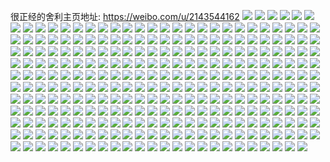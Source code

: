 很正经的舍利主页地址: https://weibo.com/u/2143544162 
![](https://wx4.sinaimg.cn/mw2000/7fc3e362ly1h8u0pi75xij21o0280x6p.jpg) 
![](https://wx4.sinaimg.cn/mw2000/7fc3e362ly1h8u0pkk9n4j22c0340kjn.jpg) 
![](https://wx4.sinaimg.cn/mw2000/7fc3e362ly1h8u0pgau0hj20u00u0thu.jpg) 
![](https://wx4.sinaimg.cn/mw2000/7fc3e362ly1h8u0pglkzuj20rc0rc7dl.jpg) 
![](https://wx4.sinaimg.cn/mw2000/7fc3e362ly1h7njn420dlj21eh1vab29.jpg) 
![](https://wx4.sinaimg.cn/mw2000/7fc3e362ly1h7njn6aw40j21o0280x6p.jpg) 
![](https://wx4.sinaimg.cn/mw2000/7fc3e362ly1h7foa5ui6fj23402c0kjm.jpg) 
![](https://wx4.sinaimg.cn/mw2000/7fc3e362ly1h6fr62pn8cj21o0280gvs.jpg) 
![](https://wx4.sinaimg.cn/mw2000/7fc3e362ly1h66cisspx9j20w40o3wpy.jpg) 
![](https://wx4.sinaimg.cn/mw2000/7fc3e362ly1h66cipedo8j20t30gdgn6.jpg) 
![](https://wx4.sinaimg.cn/mw2000/7fc3e362ly1h4tod1rkexj20y20pkgrl.jpg) 
![](https://wx4.sinaimg.cn/mw2000/7fc3e362ly1h4tod2c6nzj213t0tvwr7.jpg) 
![](https://wx4.sinaimg.cn/mw2000/7fc3e362ly1h3tzgpbf69j21400u0dvj.jpg) 
![](https://wx4.sinaimg.cn/mw2000/7fc3e362ly1h3phoxyf5sj21y02lc1ky.jpg) 
![](https://wx4.sinaimg.cn/mw2000/7fc3e362ly1h3phnmmi85j2234234npd.jpg) 
![](https://wx4.sinaimg.cn/mw2000/7fc3e362ly1h3phppuq3tj21vq2ianpe.jpg) 
![](https://wx4.sinaimg.cn/mw2000/7fc3e362ly1h3phptvgi1j21ok1ok1kx.jpg) 
![](https://wx4.sinaimg.cn/mw2000/7fc3e362ly1h35ftmiyslj20pj0y1agu.jpg) 
![](https://wx4.sinaimg.cn/mw2000/7fc3e362ly1h35ftmalqbj20vc15s7d5.jpg) 
![](https://wx4.sinaimg.cn/mw2000/7fc3e362ly1h2g4ls54crj20vc15sh0y.jpg) 
![](https://wx4.sinaimg.cn/mw2000/7fc3e362ly1h2g4lrp3upj20rf10k4cn.jpg) 
![](https://wx4.sinaimg.cn/mw2000/7fc3e362ly1h1k3bl7yxrj203a02r0sh.jpg) 
![](https://wx4.sinaimg.cn/mw2000/7fc3e362ly1h1d0use5i5j20u914ctmp.jpg) 
![](https://wx4.sinaimg.cn/mw2000/7fc3e362ly1h0shddunyej20sg0sfn27.jpg) 
![](https://wx4.sinaimg.cn/mw2000/7fc3e362ly1h0elmd5uylj20gd0p00uv.jpg) 
![](https://wx4.sinaimg.cn/mw2000/7fc3e362ly1h00rdqc5otj20xf0xfqi5.jpg) 
![](https://wx4.sinaimg.cn/mw2000/7fc3e362ly1h00rds7d0gj20sg0sgaeb.jpg) 
![](https://wx4.sinaimg.cn/mw2000/7fc3e362ly1h00rdsrsnqj20sg0sgqh2.jpg) 
![](https://wx4.sinaimg.cn/mw2000/7fc3e362ly1h00rdter7jj20sg0setgr.jpg) 
![](https://wx4.sinaimg.cn/mw2000/7fc3e362ly1h00rdtw30gj20sg0sfais.jpg) 
![](https://wx4.sinaimg.cn/mw2000/7fc3e362ly1h00rdu7z98j20sg0sg7ah.jpg) 
![](https://wx4.sinaimg.cn/mw2000/7fc3e362ly1gzi5w43fzcj20wb173k0f.jpg) 
![](https://wx4.sinaimg.cn/mw2000/7fc3e362ly1gzi5w3j5dqj20w216q7dq.jpg) 
![](https://wx4.sinaimg.cn/mw2000/7fc3e362ly1gxybo0mfkbj227a27ab2c.jpg) 
![](https://wx4.sinaimg.cn/mw2000/7fc3e362ly1gxybo5iyn7j227a27a7wk.jpg) 
![](https://wx4.sinaimg.cn/mw2000/7fc3e362ly1gwzvbx54zuj21o0280u0x.jpg) 
![](https://wx4.sinaimg.cn/mw2000/7fc3e362ly1gwzvbw083uj215s0vcn8f.jpg) 
![](https://wx4.sinaimg.cn/mw2000/7fc3e362ly1gwzvbz18jyj23402c07wj.jpg) 
![](https://wx4.sinaimg.cn/mw2000/7fc3e362ly1gwzvc12pusj23402c0npe.jpg) 
![](https://wx4.sinaimg.cn/mw2000/7fc3e362ly1gw6wfxch16j210i10ik8r.jpg) 
![](https://wx4.sinaimg.cn/mw2000/7fc3e362ly1gw6wfz7qn4j21pl1ple81.jpg) 
![](https://wx4.sinaimg.cn/mw2000/7fc3e362ly1gw3q4a4majj20u00gv7b8.jpg) 
![](https://wx4.sinaimg.cn/mw2000/7fc3e362ly1gw0s15e35yj20go09e75g.jpg) 
![](https://wx4.sinaimg.cn/mw2000/7fc3e362ly1gvwav8gye6j20tn0cb0un.jpg) 
![](https://wx4.sinaimg.cn/mw2000/7fc3e362ly1gvvkyu6fmxj21bl1rgb29.jpg) 
![](https://wx4.sinaimg.cn/mw2000/7fc3e362ly1gvueuhomblj21hc0u0tj2.jpg) 
![](https://wx4.sinaimg.cn/mw2000/7fc3e362ly1gvu3bf8l0jj21hc0u0wv0.jpg) 
![](https://wx4.sinaimg.cn/mw2000/7fc3e362ly1gvu3bflo7vj21hc0u0wui.jpg) 
![](https://wx4.sinaimg.cn/mw2000/7fc3e362ly1gvu3bfxvtrj20u01hctmd.jpg) 
![](https://wx4.sinaimg.cn/mw2000/7fc3e362ly1gvu3byqaxxj22c0340e83.jpg) 
![](https://wx4.sinaimg.cn/mw2000/7fc3e362ly1gvu2ooy8moj20vc15sqh5.jpg) 
![](https://wx4.sinaimg.cn/mw2000/7fc3e362ly1gvu2qz60bij22c03401ky.jpg) 
![](https://wx4.sinaimg.cn/mw2000/7fc3e362ly1gvu2r6gohyj20tz13ztlz.jpg) 
![](https://wx4.sinaimg.cn/mw2000/7fc3e362ly1gvu2r4gx7fj22c0340b2b.jpg) 
![](https://wx4.sinaimg.cn/mw2000/002l45KWly1gvprc2g4z8j60vc15s7cb02.jpg) 
![](https://wx4.sinaimg.cn/mw2000/002l45KWly1gvprc27n5pj60vc15sguu02.jpg) 
![](https://wx4.sinaimg.cn/mw2000/7fc3e362ly1gvdypllz5qj20sd0sddvo.jpg) 
![](https://wx4.sinaimg.cn/mw2000/7fc3e362ly1gvansyijejj20j30j3wk7.jpg) 
![](https://wx4.sinaimg.cn/mw2000/002l45KWly1gvanhyoowjj617c1lswtz02.jpg) 
![](https://wx4.sinaimg.cn/mw2000/7fc3e362ly1gvanhxacyuj213q1gyqqm.jpg) 
![](https://wx4.sinaimg.cn/mw2000/002l45KWly1guyvbkdgc3j615s0vcall02.jpg) 
![](https://wx4.sinaimg.cn/mw2000/002l45KWly1gus6m6xr5lj60vc15sak702.jpg) 
![](https://wx4.sinaimg.cn/mw2000/002l45KWly1gujnvdg538j63402c0npe02.jpg) 
![](https://wx4.sinaimg.cn/mw2000/002l45KWly1gu93g41nwcj60vc15sn8902.jpg) 
![](https://wx4.sinaimg.cn/mw2000/002l45KWly1gu8yesuyfdj62c0340qv702.jpg) 
![](https://wx4.sinaimg.cn/mw2000/7fc3e362ly1gu1jkpgjmqj21gl1y4kjl.jpg) 
![](https://wx4.sinaimg.cn/mw2000/7fc3e362ly1gtmmebsyiwj20vc15s16j.jpg) 
![](https://wx4.sinaimg.cn/mw2000/7fc3e362ly1gsu7lhbtjjj21ym2m5kjl.jpg) 
![](https://wx4.sinaimg.cn/mw2000/7fc3e362ly1gsu7laygsfj222i2rdnpd.jpg) 
![](https://wx4.sinaimg.cn/mw2000/7fc3e362ly1grfmajmu46j20vc0vce3f.jpg) 
![](https://wx4.sinaimg.cn/mw2000/7fc3e362ly1grfm6zouqpj20r50r5aja.jpg) 
![](https://wx4.sinaimg.cn/mw2000/7fc3e362gy1gr0rdp0epsj20wi1yc1l0.jpg) 
![](https://wx4.sinaimg.cn/mw2000/7fc3e362ly1gqp7fnz8a7j20tg0tgh05.jpg) 
![](https://wx4.sinaimg.cn/mw2000/7fc3e362ly1gp48ffizxxj20u02cdamz.jpg) 
![](https://wx4.sinaimg.cn/mw2000/7fc3e362ly1gp1malnnzqj20j60j8401.jpg) 
![](https://wx4.sinaimg.cn/mw2000/7fc3e362ly1gp1maltouej20j60j6gmh.jpg) 
![](https://wx4.sinaimg.cn/mw2000/7fc3e362ly1gooc9m9ylpj21400u0ahl.jpg) 
![](https://wx4.sinaimg.cn/mw2000/7fc3e362ly1goo4mi4c4ej22c02c04qp.jpg) 
![](https://wx4.sinaimg.cn/mw2000/7fc3e362ly1goo4mg87p4j22c02c04qp.jpg) 
![](https://wx4.sinaimg.cn/mw2000/7fc3e362ly1goo4mjg4czj21o01o0kjl.jpg) 
![](https://wx4.sinaimg.cn/mw2000/7fc3e362ly1gokftbis8gj22c0340h87.jpg) 
![](https://wx4.sinaimg.cn/mw2000/7fc3e362ly1gokftct28aj22c0340qv6.jpg) 
![](https://wx4.sinaimg.cn/mw2000/7fc3e362ly1gokftfmhqtj22c0340x6q.jpg) 
![](https://wx4.sinaimg.cn/mw2000/7fc3e362ly1gokftasj44j216v0o3guc.jpg) 
![](https://wx4.sinaimg.cn/mw2000/7fc3e362ly1goen7d05rlj23402c04qq.jpg) 
![](https://wx4.sinaimg.cn/mw2000/7fc3e362ly1goen7f2r7gj22c03407wi.jpg) 
![](https://wx4.sinaimg.cn/mw2000/7fc3e362ly1gnwhsmgq3rj20f00d8mzh.jpg) 
![](https://wx4.sinaimg.cn/mw2000/7fc3e362ly1gnsyaijjn1j20qo0jzafo.jpg) 
![](https://wx4.sinaimg.cn/mw2000/7fc3e362ly1gnprhvqdjkj22c0340x6q.jpg) 
![](https://wx4.sinaimg.cn/mw2000/7fc3e362ly1gnprhwzvtgj23402c0u0x.jpg) 
![](https://wx4.sinaimg.cn/mw2000/7fc3e362ly1gnprhzrpaxj23402c0b29.jpg) 
![](https://wx4.sinaimg.cn/mw2000/7fc3e362ly1gnpri120b6j23402c0hdt.jpg) 
![](https://wx4.sinaimg.cn/mw2000/7fc3e362ly1gncc8ox2chj22c03404qq.jpg) 
![](https://wx4.sinaimg.cn/mw2000/7fc3e362ly1gn26271s9kj20jt16l7kh.jpg) 
![](https://wx4.sinaimg.cn/mw2000/7fc3e362ly1gly7kz4rqdj20u018w7lp.jpg) 
![](https://wx4.sinaimg.cn/mw2000/7fc3e362ly1glivd5eo6lj20zk0k0adp.jpg) 
![](https://wx4.sinaimg.cn/mw2000/7fc3e362ly1glivd5lzwsj20n00l9wg4.jpg) 
![](https://wx4.sinaimg.cn/mw2000/7fc3e362ly1glivd56ha9j20k00cyt9o.jpg) 
![](https://wx4.sinaimg.cn/mw2000/7fc3e362ly1glivd5tyzbj20u00y6gpu.jpg) 
![](https://wx4.sinaimg.cn/mw2000/7fc3e362ly1glivd60qt8j20fo0f8mza.jpg) 
![](https://wx4.sinaimg.cn/mw2000/7fc3e362ly1glivdghqclj214j0sdnf9.jpg) 
![](https://wx4.sinaimg.cn/mw2000/7fc3e362ly1glivdgtvu3j20j60em79x.jpg) 
![](https://wx4.sinaimg.cn/mw2000/7fc3e362ly1gl6i4gahn0j20k00jgjtm.jpg) 
![](https://wx4.sinaimg.cn/mw2000/7fc3e362ly1gkqabdfri7j22c0340u10.jpg) 
![](https://wx4.sinaimg.cn/mw2000/7fc3e362ly1gk40g4ikl3j23402c0k3n.jpg) 
![](https://wx4.sinaimg.cn/mw2000/7fc3e362ly1gk40g5tiwlj20py0jg420.jpg) 
![](https://wx4.sinaimg.cn/mw2000/7fc3e362ly1gjp561vaquj22592597wi.jpg) 
![](https://wx4.sinaimg.cn/mw2000/7fc3e362ly1gjp566ttvuj22c0340qv6.jpg) 
![](https://wx4.sinaimg.cn/mw2000/7fc3e362ly1gjp568vonfj22c02c0b2a.jpg) 
![](https://wx4.sinaimg.cn/mw2000/7fc3e362ly1gjp562udb0j22c03401ky.jpg) 
![](https://wx4.sinaimg.cn/mw2000/7fc3e362ly1gjp564351tj22c03404qq.jpg) 
![](https://wx4.sinaimg.cn/mw2000/7fc3e362ly1gjp565cyjqj22c0340b2a.jpg) 
![](https://wx4.sinaimg.cn/mw2000/7fc3e362ly1gjjhl8w4clj20mz0uowvm.jpg) 
![](https://wx4.sinaimg.cn/mw2000/7fc3e362ly1gjjhl27a4mj22c0340hdt.jpg) 
![](https://wx4.sinaimg.cn/mw2000/7fc3e362ly1gjb5lz1lkij21sc2ds1ky.jpg) 
![](https://wx4.sinaimg.cn/mw2000/7fc3e362ly1gjb5ly0rstj22m01yiu0x.jpg) 
![](https://wx4.sinaimg.cn/mw2000/7fc3e362ly1gjb5n9huuqj215s0vch4w.jpg) 
![](https://wx4.sinaimg.cn/mw2000/7fc3e362ly1gja82wcaafj20u0140n6d.jpg) 
![](https://wx4.sinaimg.cn/mw2000/7fc3e362ly1gja835n0rqj20u014046k.jpg) 
![](https://wx4.sinaimg.cn/mw2000/7fc3e362ly1giv62ml2omj22c0340kjm.jpg) 
![](https://wx4.sinaimg.cn/mw2000/7fc3e362ly1gif3jbqqocj205i02i3yj.jpg) 
![](https://wx4.sinaimg.cn/mw2000/7fc3e362ly1gicevmansoj210s0rlqr4.jpg) 
![](https://wx4.sinaimg.cn/mw2000/7fc3e362ly1gicevmti5cj20mi0minbj.jpg) 
![](https://wx4.sinaimg.cn/mw2000/7fc3e362ly1gicevn4x77j20mi0mi7md.jpg) 
![](https://wx4.sinaimg.cn/mw2000/7fc3e362ly1gicevnnb9xj20u00u0nmt.jpg) 
![](https://wx4.sinaimg.cn/mw2000/7fc3e362ly1gicesuufsfj21s51s5npd.jpg) 
![](https://wx4.sinaimg.cn/mw2000/7fc3e362ly1gicevobb1kj20u00u04qp.jpg) 
![](https://wx4.sinaimg.cn/mw2000/7fc3e362ly1ghmnrf0xd6j23402c0npe.jpg) 
![](https://wx4.sinaimg.cn/mw2000/7fc3e362ly1ghmnrinc59j22ds1scu0x.jpg) 
![](https://wx4.sinaimg.cn/mw2000/7fc3e362ly1ghh8vaon6ej20wh17bncl.jpg) 
![](https://wx4.sinaimg.cn/mw2000/7fc3e362ly1ghh8vab154j20tm13ik3z.jpg) 
![](https://wx4.sinaimg.cn/mw2000/7fc3e362ly1ghcldtd9iij215s0vc171.jpg) 
![](https://wx4.sinaimg.cn/mw2000/7fc3e362ly1ghcldzasljj22c03407wi.jpg) 
![](https://wx4.sinaimg.cn/mw2000/7fc3e362ly1gh5xryja4tj20n00uoqas.jpg) 
![](https://wx4.sinaimg.cn/mw2000/7fc3e362ly1ggp726nub4j23402c0npd.jpg) 
![](https://wx4.sinaimg.cn/mw2000/7fc3e362ly1ggd0siayljj20n01ds4ik.jpg) 
![](https://wx4.sinaimg.cn/mw2000/7fc3e362ly1ggd0simi76j20n01ds7kh.jpg) 
![](https://wx4.sinaimg.cn/mw2000/7fc3e362ly1ggd0syoes7j22oc2067wi.jpg) 
![](https://wx4.sinaimg.cn/mw2000/7fc3e362ly1gemfeu2o6wj22c0340x6q.jpg) 
![](https://wx4.sinaimg.cn/mw2000/7fc3e362ly1gehhqdlrpoj20g00g0wgq.jpg) 
![](https://wx4.sinaimg.cn/mw2000/7fc3e362ly1gefb7swzljj22c0340npe.jpg) 
![](https://wx4.sinaimg.cn/mw2000/7fc3e362ly1gefb7vlwtvj22c0340kjm.jpg) 
![](https://wx4.sinaimg.cn/mw2000/7fc3e362ly1ge2b1dzj25j213u0tvhdt.jpg) 
![](https://wx4.sinaimg.cn/mw2000/7fc3e362ly1ge2b1ew2jhj20x20os4qp.jpg) 
![](https://wx4.sinaimg.cn/mw2000/7fc3e362ly1ge2b1ng731j20xy0ph1kx.jpg) 
![](https://wx4.sinaimg.cn/mw2000/7fc3e362ly1ge2b1oql6bj20vo0nr1kx.jpg) 
![](https://wx4.sinaimg.cn/mw2000/7fc3e362ly1gdzd2locd2j21o02801ky.jpg) 
![](https://wx4.sinaimg.cn/mw2000/7fc3e362ly1gdzd3a189ej22801o0u0x.jpg) 
![](https://wx4.sinaimg.cn/mw2000/7fc3e362ly1gdnz2jgy8ej20zz0qz4qp.jpg) 
![](https://wx4.sinaimg.cn/mw2000/7fc3e362ly1gdenwt3yecj20u00u0gxm.jpg) 
![](https://wx4.sinaimg.cn/mw2000/7fc3e362ly1gdemks4d9tj22c0340npe.jpg) 
![](https://wx4.sinaimg.cn/mw2000/7fc3e362ly1gd8yr8nj2tj22bw2bwe82.jpg) 
![](https://wx4.sinaimg.cn/mw2000/7fc3e362ly1gd649ryrkjj21o02807wi.jpg) 
![](https://wx4.sinaimg.cn/mw2000/7fc3e362ly1gd649sue0mj21mc25s7wh.jpg) 
![](https://wx4.sinaimg.cn/mw2000/7fc3e362ly1gcdgy5bpl8j20u00mih5m.jpg) 
![](https://wx4.sinaimg.cn/mw2000/7fc3e362ly1gcdgwso696j21hc0u0k9z.jpg) 
![](https://wx4.sinaimg.cn/mw2000/7fc3e362ly1gcdgwvc34jj23402c0npd.jpg) 
![](https://wx4.sinaimg.cn/mw2000/7fc3e362ly1gcdgwzqzinj23402c0b29.jpg) 
![](https://wx4.sinaimg.cn/mw2000/7fc3e362ly1gc7h5aulz5j217b17be7r.jpg) 
![](https://wx4.sinaimg.cn/mw2000/7fc3e362ly1gc7h5doryuj20yr0yr7oa.jpg) 
![](https://wx4.sinaimg.cn/mw2000/7fc3e362ly1gc7h74m2vej222s2rp1ky.jpg) 
![](https://wx4.sinaimg.cn/mw2000/7fc3e362ly1gc7h78v67kj22522ur7wi.jpg) 
![](https://wx4.sinaimg.cn/mw2000/7fc3e362ly1gaynps8ok7j22801o0hdu.jpg) 
![](https://wx4.sinaimg.cn/mw2000/7fc3e362ly1gaynoojgkwj219r19r4qp.jpg) 
![](https://wx4.sinaimg.cn/mw2000/7fc3e362ly1gajinu0inyj20hs0hsdkb.jpg) 
![](https://wx4.sinaimg.cn/mw2000/7fc3e362ly1gajinut48qj20u00u0jye.jpg) 
![](https://wx4.sinaimg.cn/mw2000/7fc3e362ly1gah6zmag72j21o0280b2a.jpg) 
![](https://wx4.sinaimg.cn/mw2000/7fc3e362ly1gah6znjxc2j21o0280b2a.jpg) 
![](https://wx4.sinaimg.cn/mw2000/7fc3e362ly1gah6zufz7ej23402c0e81.jpg) 
![](https://wx4.sinaimg.cn/mw2000/7fc3e362ly1gah7005xlwj22c0340hdu.jpg) 
![](https://wx4.sinaimg.cn/mw2000/7fc3e362ly1gacj947m45j21o02804qq.jpg) 
![](https://wx4.sinaimg.cn/mw2000/7fc3e362ly1gacj935df6j21o02801ky.jpg) 
![](https://wx4.sinaimg.cn/mw2000/7fc3e362ly1ga82vi0p5qj20u014011v.jpg) 
![](https://wx4.sinaimg.cn/mw2000/7fc3e362ly1g962yte1tij20cj0bzgnf.jpg) 
![](https://wx4.sinaimg.cn/mw2000/7fc3e362ly1g8hfqilathj20v80hs0va.jpg) 
![](https://wx4.sinaimg.cn/mw2000/7fc3e362ly1g88bdwjdvyj2283283u0x.jpg) 
![](https://wx4.sinaimg.cn/mw2000/7fc3e362ly1g88bdycssej22c02c0kjn.jpg) 
![](https://wx4.sinaimg.cn/mw2000/7fc3e362ly1g7kvzvqiorj21hd0u04ej.jpg) 
![](https://wx4.sinaimg.cn/mw2000/7fc3e362ly1g7ih621mv8j23402c07wh.jpg) 
![](https://wx4.sinaimg.cn/mw2000/7fc3e362ly1g7ih5zcenbj23402c0qv5.jpg) 
![](https://wx4.sinaimg.cn/mw2000/7fc3e362ly1g7d0ayac76j21o01o01kx.jpg) 
![](https://wx4.sinaimg.cn/mw2000/7fc3e362ly1g7d0ayx3dxj21sc1scnpd.jpg) 
![](https://wx4.sinaimg.cn/mw2000/7fc3e362ly1g6p3krfvanj23402c0npd.jpg) 
![](https://wx4.sinaimg.cn/mw2000/7fc3e362ly1g6p3koy4vnj23402c0hdt.jpg) 
![](https://wx4.sinaimg.cn/mw2000/7fc3e362ly1g66gmz7kqvj20u00u0gp8.jpg) 
![](https://wx4.sinaimg.cn/mw2000/7fc3e362ly1g66ayo5fjjj22c02c04qp.jpg) 
![](https://wx4.sinaimg.cn/mw2000/7fc3e362ly1g5sbip5ox1j224u24uhdu.jpg) 
![](https://wx4.sinaimg.cn/mw2000/7fc3e362ly1g5sbes7pemj22c02c04qp.jpg) 
![](https://wx4.sinaimg.cn/mw2000/7fc3e362ly1g5lnfp8e49j22c02c01kz.jpg) 
![](https://wx4.sinaimg.cn/mw2000/7fc3e362ly1g5lnft3orlj2297297u0x.jpg) 
![](https://wx4.sinaimg.cn/mw2000/7fc3e362ly1g5lnfvj6apj23402c0e81.jpg) 
![](https://wx4.sinaimg.cn/mw2000/7fc3e362ly1g5lnfz9hkoj23402c0qv5.jpg) 
![](https://wx4.sinaimg.cn/mw2000/7fc3e362ly1g4ezid8dl8j20u0140agx.jpg) 
![](https://wx4.sinaimg.cn/mw2000/7fc3e362ly1g4eziomykkj20u01407ax.jpg) 
![](https://wx4.sinaimg.cn/mw2000/7fc3e362ly1g2oj7oiaa6j22c0340e81.jpg) 
![](https://wx4.sinaimg.cn/mw2000/7fc3e362ly1g2oj7kms97j22c0340hdt.jpg) 
![](https://wx4.sinaimg.cn/mw2000/7fc3e362ly1g2oj7ml8l8j22c0340kjl.jpg) 
![](https://wx4.sinaimg.cn/mw2000/7fc3e362ly1g2oj7ptxdvj22c0340qv5.jpg) 
![](https://wx4.sinaimg.cn/mw2000/7fc3e362ly1g2oj7qxsswj23402c0auo.jpg) 
![](https://wx4.sinaimg.cn/mw2000/7fc3e362ly1g2oj7tjjgsj22c03407wh.jpg) 
![](https://wx4.sinaimg.cn/mw2000/7fc3e362ly1g2hm7dp6kzj21900pbkhw.jpg) 
![](https://wx4.sinaimg.cn/mw2000/7fc3e362ly1g291irxewnj21120ku4qr.jpg) 
![](https://wx4.sinaimg.cn/mw2000/7fc3e362ly1g291iq0kj9j21120kux6r.jpg) 
![](https://wx4.sinaimg.cn/mw2000/7fc3e362ly1g291ittbt9j21120ku4qr.jpg) 
![](https://wx4.sinaimg.cn/mw2000/7fc3e362ly1g22aktbh7lj21120kub2a.jpg) 
![](https://wx4.sinaimg.cn/mw2000/7fc3e362ly1g12hsgfo78j20p00h83zi.jpg) 
![](https://wx4.sinaimg.cn/mw2000/7fc3e362ly1g06b3l2hkdj20a60j2mz8.jpg) 
![](https://wx4.sinaimg.cn/mw2000/7fc3e362ly1fyyds3xwqgj20ku1121kx.jpg) 
![](https://wx4.sinaimg.cn/mw2000/7fc3e362ly1fyydsoek82j21120ku1kx.jpg) 
![](https://wx4.sinaimg.cn/mw2000/7fc3e362ly1fyqf6wsr5wj20gx0gxjse.jpg) 
![](https://wx4.sinaimg.cn/mw2000/7fc3e362ly1fyq3csxu9uj20i10ditif.jpg) 
![](https://wx4.sinaimg.cn/mw2000/7fc3e362ly1fyn9oh6coyj205g05rmx7.jpg) 
![](https://wx4.sinaimg.cn/mw2000/7fc3e362ly1fyel4sbgdqj20u0140hdw.jpg) 
![](https://wx4.sinaimg.cn/mw2000/7fc3e362ly1fy6ksuxevcj20fk0c4q4p.jpg) 
![](https://wx4.sinaimg.cn/mw2000/7fc3e362ly1fxa8eb54i3j20u00u1h6v.jpg) 
![](https://wx4.sinaimg.cn/mw2000/7fc3e362ly1fx0glnmj2yj20zk0p2n20.jpg) 
![](https://wx4.sinaimg.cn/mw2000/7fc3e362ly1fwus6ymcysj208q089mx9.jpg) 
![](https://wx4.sinaimg.cn/mw2000/7fc3e362ly1fwsmz8qgr5j21kw1kwb2f.jpg) 
![](https://wx4.sinaimg.cn/mw2000/7fc3e362ly1fwsmzaoqcuj21kw1kwnpi.jpg) 
![](https://wx4.sinaimg.cn/mw2000/7fc3e362ly1fwsmz7bzu4j21kw1kwhdy.jpg) 
![](https://wx4.sinaimg.cn/mw2000/7fc3e362ly1fwsmz55v92j21kw1kwu0y.jpg) 
![](https://wx4.sinaimg.cn/mw2000/7fc3e362ly1fwsmta0mrzj21kw1kwnpd.jpg) 
![](https://wx4.sinaimg.cn/mw2000/7fc3e362ly1fwpbrv0ipej20go0ev0u8.jpg) 
![](https://wx4.sinaimg.cn/mw2000/7fc3e362ly1fw3bjrjyikj20ku112axv.jpg) 
![](https://wx4.sinaimg.cn/mw2000/7fc3e362ly1fvu6vldwksj20u00u0tgj.jpg) 
![](https://wx4.sinaimg.cn/mw2000/7fc3e362ly1fvu6vlbcwqj20u00u0gui.jpg) 
![](https://wx4.sinaimg.cn/mw2000/7fc3e362ly1fvu6vl2bd2j20qz0qzn65.jpg) 
![](https://wx4.sinaimg.cn/mw2000/7fc3e362ly1fvu6vnp3wcj21kw1kw1kx.jpg) 
![](https://wx4.sinaimg.cn/mw2000/7fc3e362ly1fvpmbu59s9j20go0gogn4.jpg) 
![](https://wx4.sinaimg.cn/mw2000/7fc3e362ly1fvge5mr6nbj20pq0t4adr.jpg) 
![](https://wx4.sinaimg.cn/mw2000/7fc3e362ly1fve2ezwem0j21kw16o130.jpg) 
![](https://wx4.sinaimg.cn/mw2000/7fc3e362ly1fumx6rluwcj21kw16r4qs.jpg) 
![](https://wx4.sinaimg.cn/mw2000/7fc3e362ly1fumx6v02n5j21hd1hdb29.jpg) 
![](https://wx4.sinaimg.cn/mw2000/7fc3e362ly1fumx6suumaj21kw16oe81.jpg) 
![](https://wx4.sinaimg.cn/mw2000/7fc3e362ly1fucz2e14dxj20i70i7q41.jpg) 
![](https://wx4.sinaimg.cn/mw2000/7fc3e362ly1fu63m13lnaj21kw23v7wh.jpg) 
![](https://wx4.sinaimg.cn/mw2000/7fc3e362ly1ftukvtps7xj20k00n4taj.jpg) 
![](https://wx4.sinaimg.cn/mw2000/7fc3e362ly1ftrzdqcvkjj21kw1kxu0x.jpg) 
![](https://wx4.sinaimg.cn/mw2000/7fc3e362ly1ftokwpmvw9j21kw23vqva.jpg) 
![](https://wx4.sinaimg.cn/mw2000/7fc3e362ly1ftld73p8icj20kw15q7an.jpg) 
![](https://wx4.sinaimg.cn/mw2000/7fc3e362ly1ft54orj9icj202601vwe9.jpg) 
![](https://wx4.sinaimg.cn/mw2000/7fc3e362ly1ft4fqmd6hxj202601vjrc.jpg) 
![](https://wx4.sinaimg.cn/mw2000/7fc3e362ly1fsvy7jvruvj20k00k0q4k.jpg) 
![](https://wx4.sinaimg.cn/mw2000/7fc3e362ly1fsvwjm2g08j20u00u0jxo.jpg) 
![](https://wx4.sinaimg.cn/mw2000/7fc3e362ly1fsvvbuvxrwj20m80xc0yx.jpg) 
![](https://wx4.sinaimg.cn/mw2000/7fc3e362ly1fsfdkuev8hj20g70g70th.jpg) 
![](https://wx4.sinaimg.cn/mw2000/7fc3e362ly1fsc6z22w1rj20hs0hst94.jpg) 
![](https://wx4.sinaimg.cn/mw2000/7fc3e362ly1fsb3pkifh7j20ku112ao8.jpg) 
![](https://wx4.sinaimg.cn/mw2000/7fc3e362ly1fsb3q1jpdyj206906g0t1.jpg) 
![](https://wx4.sinaimg.cn/mw2000/7fc3e362ly1fsa4mfyhhyj22c0340e81.jpg) 
![](https://wx4.sinaimg.cn/mw2000/7fc3e362ly1fs3ycbnpnoj22c02c0x6v.jpg) 
![](https://wx4.sinaimg.cn/mw2000/7fc3e362ly1fs2s6qd9ghj20a70a776d.jpg) 
![](https://wx4.sinaimg.cn/mw2000/7fc3e362ly1fs2s36au3mj20k00k041h.jpg) 
![](https://wx4.sinaimg.cn/mw2000/7fc3e362ly1fryasam3hhj21151digss.jpg) 
![](https://wx4.sinaimg.cn/mw2000/7fc3e362ly1frx7wtf9e0j22c02c1kjl.jpg) 
![](https://wx4.sinaimg.cn/mw2000/7fc3e362ly1frx7wqwf2vj22c03401ky.jpg) 
![](https://wx4.sinaimg.cn/mw2000/7fc3e362ly1frx7wntdn3j22c03401ky.jpg) 
![](https://wx4.sinaimg.cn/mw2000/7fc3e362ly1frx7wwrgm5j22c0340b29.jpg) 
![](https://wx4.sinaimg.cn/mw2000/7fc3e362ly1frtriph7ndj20k00b93z6.jpg) 
![](https://wx4.sinaimg.cn/mw2000/7fc3e362ly1frre68uj4gj20dc0dcaav.jpg) 
![](https://wx4.sinaimg.cn/mw2000/7fc3e362gy1fri18cfi3wj21z41401kz.jpg) 
![](https://wx4.sinaimg.cn/mw2000/7fc3e362gy1fri18a9m78j21z41407wj.jpg) 
![](https://wx4.sinaimg.cn/mw2000/7fc3e362gy1fri18dodn6j22c0340b29.jpg) 
![](https://wx4.sinaimg.cn/mw2000/7fc3e362gy1fri18fhfgtj22c0340u0x.jpg) 
![](https://wx4.sinaimg.cn/mw2000/7fc3e362ly1frc1yvsmvoj20k00obq5c.jpg) 
![](https://wx4.sinaimg.cn/mw2000/7fc3e362ly1frc1wijet9j20fu0eit9j.jpg) 
![](https://wx4.sinaimg.cn/mw2000/7fc3e362ly1fr4a6bpaa7j22c02c1u0x.jpg) 
![](https://wx4.sinaimg.cn/mw2000/7fc3e362ly1fqzm1ji2cgj21pa1pc1ky.jpg) 
![](https://wx4.sinaimg.cn/mw2000/7fc3e362ly1fqzm1nye7vj21qg1qgnpd.jpg) 
![](https://wx4.sinaimg.cn/mw2000/7fc3e362ly1fqrnafhcw4j22c02c0e82.jpg) 
![](https://wx4.sinaimg.cn/mw2000/7fc3e362ly1fqerv4blx3j202902e747.jpg) 
![](https://wx4.sinaimg.cn/mw2000/7fc3e362ly1fqchiiyae9j20ku0fo0tx.jpg) 
![](https://wx4.sinaimg.cn/mw2000/7fc3e362ly1fpop7mg6qpj20ku1121kx.jpg) 
![](https://wx4.sinaimg.cn/mw2000/7fc3e362ly1fpop7hu02pj20ku1121kx.jpg) 
![](https://wx4.sinaimg.cn/mw2000/7fc3e362ly1fpjmd6z3tpj2080092dgn.jpg) 
![](https://wx4.sinaimg.cn/mw2000/7fc3e362ly1fpf0xebri1j20u00u0hcz.jpg) 
![](https://wx4.sinaimg.cn/mw2000/7fc3e362ly1fpeuhz9o31j22c02c0e81.jpg) 
![](https://wx4.sinaimg.cn/mw2000/7fc3e362ly1fpeui7e3c7j22c02c0nkn.jpg) 
![](https://wx4.sinaimg.cn/mw2000/7fc3e362ly1fper2v152gj22c0340e81.jpg) 
![](https://wx4.sinaimg.cn/mw2000/7fc3e362ly1fper2zosnoj22c0340b29.jpg) 
